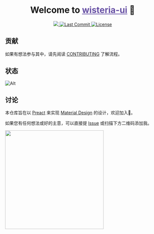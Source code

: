<h1 align="center">Welcome to <a href="https://wisteria-ui.github.io/wisteria-ui" style="color:#6750A4">wisteria-ui</a> 👋</h1>
<p align="center">
  <a href="https://preactjs.com">
    <img src="https://img.shields.io/badge/%3C%2F%3E-Preact-673ab8" />
  </a>
  <a href="https://github.com/wisteria-ui/wisteria-ui/commits">
    <img alt="Last Commit" src="https://img.shields.io/github/last-commit/wisteria-ui/wisteria-ui" />
  </a>
  <a href="https://github.com/wisteria-ui/wisteria-ui/blob/main/LICENSE">
    <img alt="License" src="https://img.shields.io/github/license/wisteria-ui/wisteria-ui" />
  </a>
</p>

## 贡献

如果有想法参与其中，请先阅读 [CONTRIBUTING](https://github.com/wisteria-ui/wisteria-ui/blob/main/CONTRIBUTING.md) 了解流程。

## 状态

![Alt](https://repobeats.axiom.co/api/embed/3f26eab41c4367a0e2f362681b547231a8253640.svg 'Repobeats analytics image')

## 讨论

本仓库旨在以 [Preact](https://preactjs.com) 来实现 [Material Design](https://m3.material.io) 的设计，欢迎加入👋。

如果您有任何想法或好的主意，可以直接提 [Issue](https://github.com/wisteria-ui/wisteria-ui/issues) 或扫描下方二维码添加我。

<img width="320px" src="https://i.mji.rip/2023/07/30/c43723c8f50f35bfb704c489a8d50a86.jpeg" />
